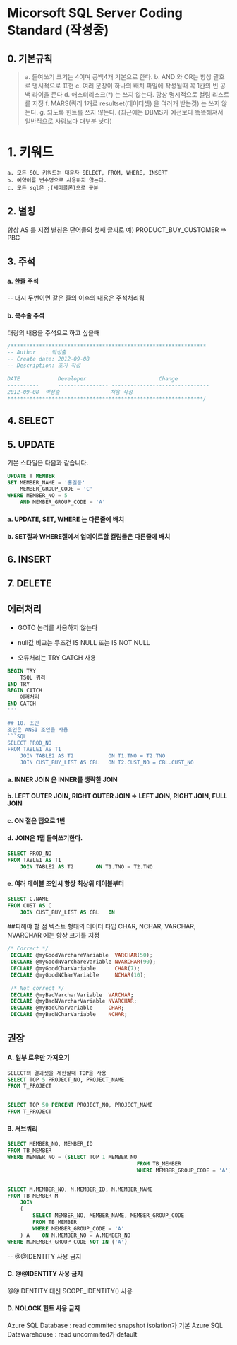 # Micorsoft SQL Server Coding Standard (작성중)


## 0. 기본규칙
> a. 들여쓰기 크기는 4이며 공백4개 기본으로 한다.
> b. AND 와 OR는 항상 괄호로 명시적으로 표현
> c. 여러 문장이 하나의 배치 파일에 작성될때 꼭 1칸의 빈 공백 라이을 준다
> d. 애스터리스크(*) 는 쓰지 않는다. 항상 명시적으로 컬럼 리스트를 지정
> f. MARS(쿼리 1개로 resultset(데이터셋) 을 여러개 받는것) 는 쓰지 않는다.
> g. 되도록 힌트를 쓰지 않는다. (최근에는 DBMS가 예전보다 똑똑해져서 일반적으로 사람보다 대부분 낫다)

# 1. 키워드
    a. 모든 SQL 키워드는 대문자 SELECT, FROM, WHERE, INSERT  
    b. 예약어를 변수명으로 사용하지 않는다.
    c. 모든 sql은 ;(세미콜론)으로 구분

## 2. 별칭
항상 AS 를 지정
 별칭은 단어들의 첫째 글짜로
   예) PRODUCT_BUY_CUSTOMER  ⇒ PBC

## 3. 주석
#### a. 한줄 주석
-- 대시 두번이면 같은 줄의 이후의 내용은 주석처리됨

#### b. 복수줄 주석
대량의 내용을 주석으로 하고 싶을때
```sql
/**************************************************************
-- Author 	: 박성출
-- Create date: 2012-09-08
-- Description: 초기 작성
 
DATE         	Developer                    	Change
----------   	---------------- -------------------------------
2012-09-08  박성출         	   처음 작성
**************************************************************/
```


## 4. SELECT

## 5. UPDATE
기본 스타일은 다음과 같습니다.

```SQL
UPDATE T MEMBER
SET MEMBER_NAME = '홍길동'
    MEMBER_GROUP_CODE = 'C'
WHERE MEMBER_NO = 5
    AND MEMBER_GROUP_CODE = 'A'
```

#### a. UPDATE, SET, WHERE 는 다른줄에 배치
#### b. SET절과 WHERE절에서 업데이트할 컬럼들은 다른줄에 배치


## 6. INSERT

## 7. DELETE

## 에러처리
- GOTO 논리를 사용하지 않는다

- null값 비교는 무조건 IS NULL 또는 IS NOT NULL 

- 오류처리는 TRY CATCH 사용
```SQL
BEGIN TRY
    TSQL 쿼리
END TRY
BEGIN CATCH
    에러처리
END CATCH
'''

## 10. 조인
조인은 ANSI 조인을 사용
```SQL
SELECT PROD_NO
FROM TABLE1 AS T1
    JOIN TABLE2 AS T2         	ON T1.TNO = T2.TNO
    JOIN CUST_BUY_LIST AS CBL 	ON T2.CUST_NO = CBL.CUST_NO
```

#### a. INNER JOIN 은 INNER를 생략한 JOIN
#### b. LEFT OUTER JOIN, RIGHT OUTER JOIN  ⇒ LEFT JOIN, RIGHT JOIN, FULL JOIN
#### c. ON 절은 탭으로 1번
#### d. JOIN은 1탭 들여쓰기한다.
```SQL
SELECT PROD_NO
FROM TABLE1 AS T1
	JOIN TABLE2 AS T2		ON T1.TNO = T2.TNO
```

#### e.  여러 테이블 조인시 항상 최상위 테이블부터
```SQL
SELECT C.NAME
FROM CUST AS C
	JOIN CUST_BUY_LIST AS CBL	ON 
```

##피해야 할 점
텍스트 형태의 데이터 타입 CHAR, NCHAR, VARCHAR, NVARCHAR 에는 항상 크기를 지정
```SQL
/* Correct */
 DECLARE @myGoodVarchareVariable  VARCHAR(50);
 DECLARE @myGoodNVarchareVariable NVARCHAR(90);
 DECLARE @myGoodCharVariable      CHAR(7);
 DECLARE @myGoodNCharVariable     NCHAR(10);
 
 /* Not correct */
 DECLARE @myBadVarcharVariable  VARCHAR;
 DECLARE @myBadNVarcharVariable NVARCHAR;
 DECLARE @myBadCharVariable     CHAR;
 DECLARE @myBadNCharVariable    NCHAR;
```


## 권장
#### A. 일부 로우만 가져오기
```SQL
SELECT의 결과셋을 제한할때 TOP을 사용
SELECT TOP 5 PROJECT_NO, PROJECT_NAME
FROM T_PROJECT


SELECT TOP 50 PERCENT PROJECT_NO, PROJECT_NAME
FROM T_PROJECT
```

#### B. 서브쿼리
```SQL
SELECT MEMBER_NO, MEMBER_ID
FROM TB_MEMBER
WHERE MEMBER_NO = (SELECT TOP 1 MEMBER_NO
                                         FROM TB_MEMBER
                                         WHERE MEMBER_GROUP_CODE = 'A')


SELECT M.MEMBER_NO, M.MEMBER_ID, M.MEMBER_NAME
FROM TB_MEMBER M
    JOIN
    (
        SELECT MEMBER_NO, MEMBER_NAME, MEMBER_GROUP_CODE
        FROM TB_MEMBER
        WHERE MEMBER_GROUP_CODE = 'A'
    ) A    ON M.MEMBER_NO = A.MEMBER_NO
WHERE M.MEMBER_GROUP_CODE NOT IN ('A')
```

-- @@IDENTITY 사용 금지
#### C. @@IDENTITY 사용 금지
@@IDENTITY 대신 SCOPE_IDENTITY() 사용


#### D. NOLOCK 힌트 사용 금지
Azure SQL Database           : read commited snapshot isolation가 기본
Azure SQL Datawarehouse : read uncommited가 default 


